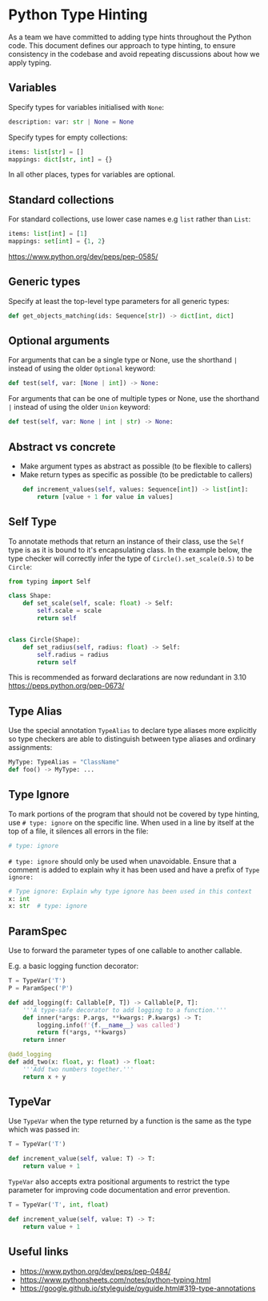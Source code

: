 # Python Type Hinting

As a team we have committed to adding type hints throughout the Python code. This document defines our approach to type hinting, to ensure consistency in the codebase and avoid repeating discussions about how we apply typing.

## Variables

Specify types for variables initialised with `None`:

```python
description: var: str | None = None
```

Specify types for empty collections:

```python
items: list[str] = []
mappings: dict[str, int] = {}
```

In all other places, types for variables are optional.

## Standard collections

For standard collections, use lower case names e.g `list` rather than `List`:

```python
items: list[int] = [1]
mappings: set[int] = {1, 2}
```

https://www.python.org/dev/peps/pep-0585/

## Generic types

Specify at least the top-level type parameters for all generic types:

```python
def get_objects_matching(ids: Sequence[str]) -> dict[int, dict]
```

## Optional arguments

For arguments that can be a single type or None, use the shorthand `|` instead of using the older `Optional` keyword:

```python
def test(self, var: [None | int]) -> None:
```

For arguments that can be one of multiple types or None, use the shorthand `|` instead of using the older `Union` keyword:

```python
def test(self, var: None | int | str) -> None:
```

## Abstract vs concrete

- Make argument types as abstract as possible (to be flexible to callers)
- Make return types as specific as possible (to be predictable to callers)

```python
    def increment_values(self, values: Sequence[int]) -> list[int]:
        return [value + 1 for value in values]
```

## Self Type

To annotate methods that return an instance of their class, use the `Self` type is as it is bound to it's encapsulating class. In the example below, the type checker will correctly infer the type of `Circle().set_scale(0.5)` to be `Circle`:

```python
from typing import Self

class Shape:
    def set_scale(self, scale: float) -> Self:
        self.scale = scale
        return self


class Circle(Shape):
    def set_radius(self, radius: float) -> Self:
        self.radius = radius
        return self
```

This is recommended as forward declarations are now redundant in 3.10
https://peps.python.org/pep-0673/

## Type Alias

Use the special annotation `TypeAlias` to declare type aliases more explicitly so type checkers are able to distinguish between type aliases and ordinary assignments:

```python
MyType: TypeAlias = "ClassName"
def foo() -> MyType: ...
```

## Type Ignore

To mark portions of the program that should not be covered by type hinting, use `# type: ignore` on the specific line. When used in a line by itself at the top of a file, it silences all errors in the file:

```python
# type: ignore
```

`# type: ignore` should only be used when unavoidable. Ensure that a comment is added to explain why it has been used and have a prefix of `Type ignore:`

```python
# Type ignore: Explain why type ignore has been used in this context
x: int
x: str  # type: ignore
```

## ParamSpec

Use to forward the parameter types of one callable to another callable.

E.g. a basic logging function decorator:

```python
T = TypeVar('T')
P = ParamSpec('P')

def add_logging(f: Callable[P, T]) -> Callable[P, T]:
    '''A type-safe decorator to add logging to a function.'''
    def inner(*args: P.args, **kwargs: P.kwargs) -> T:
        logging.info(f'{f.__name__} was called')
        return f(*args, **kwargs)
    return inner

@add_logging
def add_two(x: float, y: float) -> float:
    '''Add two numbers together.'''
    return x + y
```

## TypeVar

Use `TypeVar` when the type returned by a function is the same as the type which was passed in:

```python
T = TypeVar('T')

def increment_value(self, value: T) -> T:
    return value + 1
```

`TypeVar` also accepts extra positional arguments to restrict the type parameter for improving code documentation and error prevention.

```python
T = TypeVar('T', int, float)

def increment_value(self, value: T) -> T:
    return value + 1
```

## Useful links

- https://www.python.org/dev/peps/pep-0484/
- https://www.pythonsheets.com/notes/python-typing.html
- https://google.github.io/styleguide/pyguide.html#319-type-annotations
